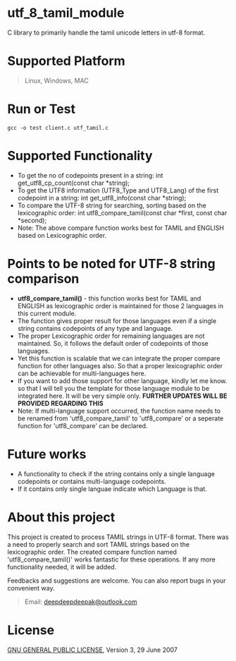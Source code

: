 # utf_8_tamil_module
C library to primarily handle the tamil unicode letters in utf-8 format. 

# Supported Platform 
> Linux, Windows, MAC 

# Run or Test 
```
gcc -o test client.c utf_tamil.c 
```

# Supported Functionality 
- To get the no of codepoints present in a string: int get_utf8_cp_count(const char *string); 
- To get the UTF8 information (UTF8_Type and UTF8_Lang) of the first codepoint in a string: int get_utf8_info(const char *string); 
- To compare the UTF-8 string for searching, sorting based on the lexicographic order: int utf8_compare_tamil(const char *first, const char *second); 
- Note: The above compare function works best for TAMIL and ENGLISH based on Lexicographic order. 

# Points to be noted for UTF-8 string comparison  
- **utf8_compare_tamil()** - this function works best for TAMIL and ENGLISH as lexicographic order is maintained for those 2 languages in this current module. 
- The function gives proper result for those languages even if a single string contains codepoints of any type and language. 
- The proper Lexicographic order for remaining languages are not maintained. So, it follows the default order of codepoints of those languages. 
- Yet this function is scalable that we can integrate the proper compare function for other languages also. So that a proper lexicographic order can be achievable for multi-languages here. 
- If you want to add those support for other language, kindly let me know. so that I will tell you the template for those language module to be integrated here. It will be very simple only. **FURTHER UPDATES WILL BE PROVIDED REGARDING THIS** 
- Note: If multi-language support occurred, the function name needs to be renamed from 'utf8_compare_tamil' to 'utf8_compare' or a seperate function for 'utf8_compare' can be declared. 

# Future works 
- A functionality to check if the string contains only a single language codepoints or contains multi-language codepoints. 
- If it contains only single languae indicate which Language is that. 

# About this project 
This project is created to process TAMIL strings in UTF-8 format. There was a need to properly search and sort TAMIL strings based on the lexicographic order. The created compare function named 'utf8_compare_tamil()' works fantastic for these operations. If any more functionality needed, it will be added. 

Feedbacks and suggestions are welcome. You can also report bugs in your convenient way. 

> Email: deepdeepdeepak@outlook.com 

# License 
[GNU GENERAL PUBLIC LICENSE](LICENSE), Version 3, 29 June 2007 
